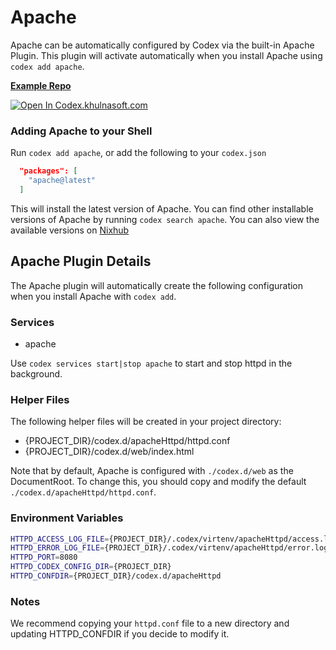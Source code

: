 # Apache

Apache can be automatically configured by Codex via the built-in Apache Plugin. This plugin will activate automatically when you install Apache using `codex add apache`.

[**Example Repo**](https://github.com/khulnasoft/codex/tree/main/examples/servers/apache)

[![Open In Codex.khulnasoft.com](https://www.khulnasoft/img/codex/open-in-codex.svg)](https://codex.khulnasoft.com/open/templates/apache)

### Adding Apache to your Shell

Run `codex add apache`, or add the following to your `codex.json`

```json
  "packages": [
    "apache@latest"
  ]
```

This will install the latest version of Apache. You can find other installable versions of Apache by running `codex search apache`. You can also view the available versions on [Nixhub](https://www.nixhub.io/packages/apache)

## Apache Plugin Details

The Apache plugin will automatically create the following configuration when you install Apache with `codex add`.

### Services

* apache

Use `codex services start|stop apache` to start and stop httpd in the background.

### Helper Files

The following helper files will be created in your project directory:

* {PROJECT_DIR}/codex.d/apacheHttpd/httpd.conf
* {PROJECT_DIR}/codex.d/web/index.html

Note that by default, Apache is configured with `./codex.d/web` as the DocumentRoot. To change this, you should copy and modify the default `./codex.d/apacheHttpd/httpd.conf`.

### Environment Variables

```bash
HTTPD_ACCESS_LOG_FILE={PROJECT_DIR}/.codex/virtenv/apacheHttpd/access.log
HTTPD_ERROR_LOG_FILE={PROJECT_DIR}/.codex/virtenv/apacheHttpd/error.log
HTTPD_PORT=8080
HTTPD_CODEX_CONFIG_DIR={PROJECT_DIR}
HTTPD_CONFDIR={PROJECT_DIR}/codex.d/apacheHttpd
```

### Notes

We recommend copying your `httpd.conf` file to a new directory and updating HTTPD_CONFDIR if you decide to modify it.

